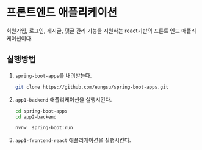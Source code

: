 #  프론트엔드 애플리케이션
회원가입, 로그인, 게시글, 댓글 관리 기능을 지원하는 react기반의 프론트 엔드 애플리케이션이다.

## 실행방법
1. `spring-boot-apps`를 내려받는다.
   ```bash
   git clone https://github.com/eungsu/spring-boot-apps.git
   ```
2. `app1-backend` 애플리케이션을 실행시킨다.
   ```bash
   cd spring-boot-apps
   cd app2-backend
   
   nvnw  spring-boot:run
   ```
3. `app1-frontend-react` 애플리케이션을 실행시킨다.
   ```bash
   
   ```
